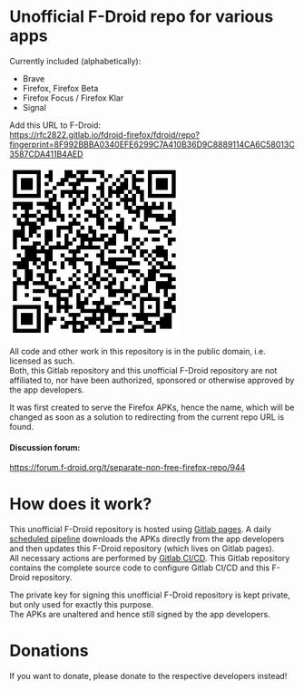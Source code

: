 Unofficial F-Droid repo for various apps
========================================

Currently included (alphabetically):

* Brave
* Firefox, Firefox Beta
* Firefox Focus / Firefox Klar
* Signal

Add this URL to F-Droid:  
https://rfc2822.gitlab.io/fdroid-firefox/fdroid/repo?fingerprint=8F992BBBA0340EFE6299C7A410B36D9C8889114CA6C58013C3587CDA411B4AED

[![Repo URL QRcode](fdroid/public/repo-qrcode.png)](https://rfc2822.gitlab.io/fdroid-firefox/fdroid/repo?fingerprint=8F992BBBA0340EFE6299C7A410B36D9C8889114CA6C58013C3587CDA411B4AED)

All code and other work in this repository is in the public domain, i.e. licensed as such.<br />
Both, this Gitlab repository and this unofficial F-Droid repository
are not affiliated to, nor have been authorized, sponsored or otherwise approved by the app developers.

It was first created to serve the Firefox APKs, hence the name, which will be changed as soon as a solution
to redirecting from the current repo URL is found.

#### Discussion forum: 
https://forum.f-droid.org/t/separate-non-free-firefox-repo/944


How does it work?
=================

This unofficial F-Droid repository is hosted using [Gitlab pages](https://about.gitlab.com/2016/04/07/gitlab-pages-setup/).
A daily [scheduled pipeline](https://docs.gitlab.com/ce/user/project/pipelines/schedules.html)
downloads the APKs directly from the app developers and then updates this F-Droid repository (which lives
on Gitlab pages).<br />
All necessary actions are performed by [Gitlab CI/CD](https://about.gitlab.com/features/gitlab-ci-cd/). 
This Gitlab repository contains the complete source code to configure Gitlab CI/CD and this F-Droid repository.

The private key for signing this unofficial F-Droid repository is kept private, but only used for exactly this purpose.<br />
The APKs are unaltered and hence still signed by the app developers.


Donations
=========

If you want to donate, please donate to the respective developers instead!

